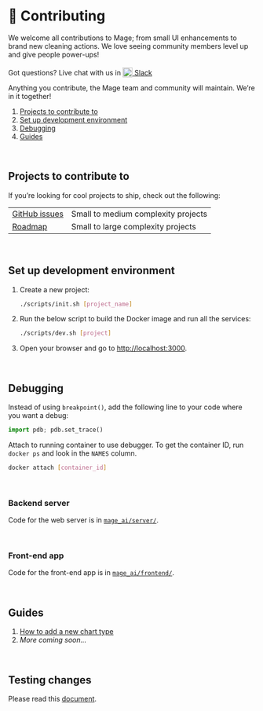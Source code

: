 # 🎁 Contributing
We welcome all contributions to Mage;
from small UI enhancements to brand new cleaning actions.
We love seeing community members level up and give people power-ups!

Got questions? Live chat with us in
[<img alt="Slack" height="20" src="https://thepostsportsbar.com/wp-content/uploads/2017/02/Slack-Logo.png" style="position: relative; top: 4px;" /> Slack](https://www.mage.ai/chat)

Anything you contribute, the Mage team and community will maintain. We’re in it together!

1. [Projects to contribute to](#projects-to-contribute-to)
1. [Set up development environment](#set-up-development-environment)
1. [Debugging](#debugging)
1. [Guides](#guides)

<br />

## Projects to contribute to

If you’re looking for cool projects to ship, check out the following:

|   |   |
| --- | --- |
| [GitHub issues](https://github.com/mage-ai/mage-ai/issues) | Small to medium complexity projects |
| [Roadmap](https://airtable.com/shrJS0cDOmQywb8vp) | Small to large complexity projects |

<br />

## Set up development environment

1. Create a new project:
    ```bash
    ./scripts/init.sh [project_name]
    ```
1. Run the below script to build the Docker image and run all the services:
    ```bash
    ./scripts/dev.sh [project]
    ```
1. Open your browser and go to [http://localhost:3000](http://localhost:3000).

<br />

## Debugging

Instead of using `breakpoint()`, add the following line to your code where you
want a debug:
```python
import pdb; pdb.set_trace()
```

Attach to running container to use debugger. To get the container ID, run `docker ps`
and look in the `NAMES` column.

```bash
docker attach [container_id]
```

<br />

### Backend server

Code for the web server is in [`mage_ai/server/`](../../mage_ai/server).

<br />

### Front-end app

Code for the front-end app is in [`mage_ai/frontend/`](../../mage_ai/frontend).

<br />

## Guides

1. [How to add a new chart type](./charts/how_to_add.md)
1. *More coming soon...*

<br />

## Testing changes

Please read this [document](./testing.md).

<br />
